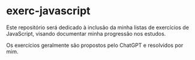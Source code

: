 # exerc-javascript
Este repositório será dedicado à inclusão da minha listas de exercícios de JavaScript, visando documentar minha progressão nos estudos.


Os exercícios geralmente são propostos pelo ChatGPT e resolvidos por mim.
